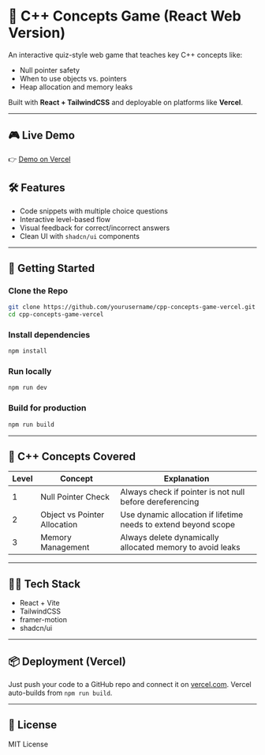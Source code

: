 # 🧠 C++ Concepts Game (React Web Version)

An interactive quiz-style web game that teaches key C++ concepts like:

- Null pointer safety
- When to use objects vs. pointers
- Heap allocation and memory leaks

Built with **React + TailwindCSS** and deployable on platforms like **Vercel**.

---

## 🎮 Live Demo

👉 [Demo on Vercel](https://your-vercel-project.vercel.app)

## 🛠️ Features

- Code snippets with multiple choice questions
- Interactive level-based flow
- Visual feedback for correct/incorrect answers
- Clean UI with `shadcn/ui` components

---

## 🚀 Getting Started

### Clone the Repo

```bash
git clone https://github.com/yourusername/cpp-concepts-game-vercel.git
cd cpp-concepts-game-vercel
```

### Install dependencies

```bash
npm install
```

### Run locally

```bash
npm run dev
```

### Build for production

```bash
npm run build
```

---

## 🧩 C++ Concepts Covered

| Level | Concept                        | Explanation |
|-------|--------------------------------|-------------|
| 1     | Null Pointer Check             | Always check if pointer is not null before dereferencing |
| 2     | Object vs Pointer Allocation   | Use dynamic allocation if lifetime needs to extend beyond scope |
| 3     | Memory Management              | Always delete dynamically allocated memory to avoid leaks |

---

## 🧑‍💻 Tech Stack

- React + Vite
- TailwindCSS
- framer-motion
- shadcn/ui

---

## 📦 Deployment (Vercel)

Just push your code to a GitHub repo and connect it on [vercel.com](https://vercel.com). Vercel auto-builds from `npm run build`.

---

## 📄 License

MIT License